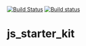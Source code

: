 [![Build Status](https://travis-ci.org/mwarger/js_starter_kit.svg?branch=master)](https://travis-ci.org/mwarger/js_starter_kit) [![Build status](https://ci.appveyor.com/api/projects/status/7tt9mwxq4v364whu?svg=true)](https://ci.appveyor.com/project/mwarger/js-starter-kit)


# js_starter_kit
